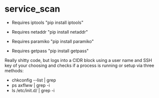 service_scan
============

 - Requires iptools
"pip install iptools"

 - Requires netaddr
"pip install netaddr"

 - Requires paramiko
"pip install paramiko"

 - Requires getpass
"pip install getpass"

Really shitty code, but logs into a CIDR block using a user name and SSH key of your choosing and checks if a process is running or setup via three methods:

 - chkconfig --list | grep <pidname>
 - ps axflww | grep -i <pidname>
 - ls /etc/init.d/ | grep -i <pidname>
